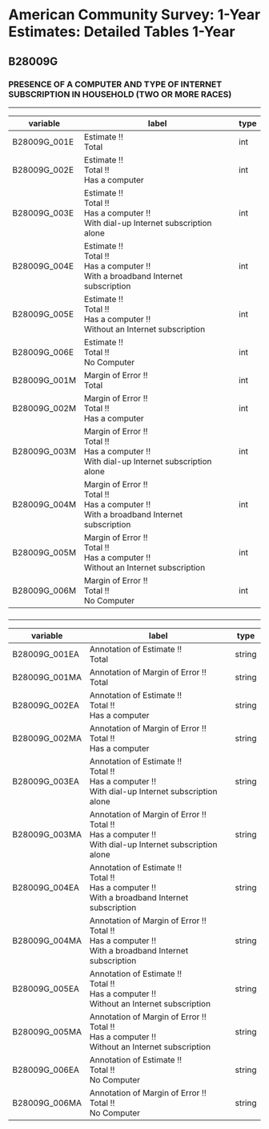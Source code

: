 # American Community Survey: 1-Year Estimates: Detailed Tables 1-Year

## B28009G

### PRESENCE OF A COMPUTER AND TYPE OF INTERNET SUBSCRIPTION IN HOUSEHOLD (TWO OR MORE RACES)

___

| variable | label | type |
| ----- | ----- | ----- |
| B28009G_001E | Estimate !!<br>Total | int |
| B28009G_002E | Estimate !!<br>Total !!<br>Has a computer | int |
| B28009G_003E | Estimate !!<br>Total !!<br>Has a computer !!<br>With dial-up Internet subscription alone | int |
| B28009G_004E | Estimate !!<br>Total !!<br>Has a computer !!<br>With a broadband Internet subscription | int |
| B28009G_005E | Estimate !!<br>Total !!<br>Has a computer !!<br>Without an Internet subscription | int |
| B28009G_006E | Estimate !!<br>Total !!<br>No Computer | int |
| B28009G_001M | Margin of Error !!<br>Total | int |
| B28009G_002M | Margin of Error !!<br>Total !!<br>Has a computer | int |
| B28009G_003M | Margin of Error !!<br>Total !!<br>Has a computer !!<br>With dial-up Internet subscription alone | int |
| B28009G_004M | Margin of Error !!<br>Total !!<br>Has a computer !!<br>With a broadband Internet subscription | int |
| B28009G_005M | Margin of Error !!<br>Total !!<br>Has a computer !!<br>Without an Internet subscription | int |
| B28009G_006M | Margin of Error !!<br>Total !!<br>No Computer | int |
### 

___

| variable | label | type |
| ----- | ----- | ----- |
| B28009G_001EA | Annotation of Estimate !!<br>Total | string |
| B28009G_001MA | Annotation of Margin of Error !!<br>Total | string |
| B28009G_002EA | Annotation of Estimate !!<br>Total !!<br>Has a computer | string |
| B28009G_002MA | Annotation of Margin of Error !!<br>Total !!<br>Has a computer | string |
| B28009G_003EA | Annotation of Estimate !!<br>Total !!<br>Has a computer !!<br>With dial-up Internet subscription alone | string |
| B28009G_003MA | Annotation of Margin of Error !!<br>Total !!<br>Has a computer !!<br>With dial-up Internet subscription alone | string |
| B28009G_004EA | Annotation of Estimate !!<br>Total !!<br>Has a computer !!<br>With a broadband Internet subscription | string |
| B28009G_004MA | Annotation of Margin of Error !!<br>Total !!<br>Has a computer !!<br>With a broadband Internet subscription | string |
| B28009G_005EA | Annotation of Estimate !!<br>Total !!<br>Has a computer !!<br>Without an Internet subscription | string |
| B28009G_005MA | Annotation of Margin of Error !!<br>Total !!<br>Has a computer !!<br>Without an Internet subscription | string |
| B28009G_006EA | Annotation of Estimate !!<br>Total !!<br>No Computer | string |
| B28009G_006MA | Annotation of Margin of Error !!<br>Total !!<br>No Computer | string |

